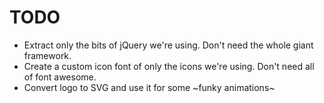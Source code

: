 # TODO

- Extract only the bits of jQuery we're using. Don't need the whole giant framework.
- Create a custom icon font of only the icons we're using. Don't need all of font awesome.
- Convert logo to SVG and use it for some ~funky animations~